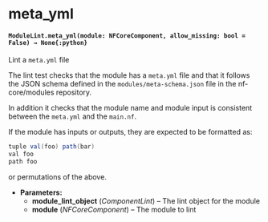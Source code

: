 # meta_yml

#### `ModuleLint.meta_yml(module: NFCoreComponent, allow_missing: bool = False) → None{:python}`

Lint a `meta.yml` file

The lint test checks that the module has
a `meta.yml` file and that it follows the
JSON schema defined in the `modules/meta-schema.json`
file in the nf-core/modules repository.

In addition it checks that the module name
and module input is consistent between the
`meta.yml` and the `main.nf`.

If the module has inputs or outputs, they are expected to be
formatted as:

```groovy
tuple val(foo) path(bar)
val foo
path foo
```

or permutations of the above.

- **Parameters:**
  - **module_lint_object** (_ComponentLint_) – The lint object for the module
  - **module** (_NFCoreComponent_) – The module to lint
